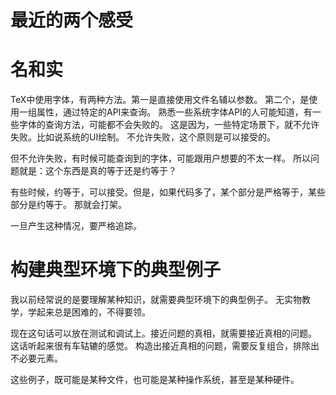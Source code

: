
# 最近的两个感受

# 名和实

TeX中使用字体，有两种方法。第一是直接使用文件名辅以参数。
第二个，是使用一组属性，通过特定的API来查询。
熟悉一些系统字体API的人可能知道，有一些字体的查询方法，可能都不会失败的。
这是因为，一些特定场景下，就不允许失败。比如说系统的UI绘制。
不允许失败，这个原则是可以接受的。

但不允许失败，有时候可能查询到的字体，可能跟用户想要的不太一样。
所以问题就是：这个东西是真的等于还是约等于？

有些时候，约等于，可以接受。但是，如果代码多了，某个部分是严格等于，某些部分是约等于。
那就会打架。

一旦产生这种情况，要严格追踪。

# 构建典型环境下的典型例子

我以前经常说的是要理解某种知识，就需要典型环境下的典型例子。
无实物教学，学起来总是困难的，不得要领。

现在这句话可以放在测试和调试上。接近问题的真相，就需要接近真相的问题。
这话听起来很有车轱辘的感觉。
构造出接近真相的问题，需要反复组合，排除出不必要元素。

这些例子，既可能是某种文件，也可能是某种操作系统，甚至是某种硬件。

